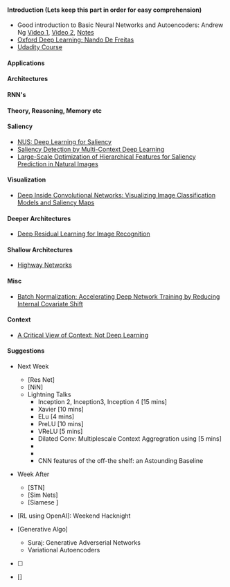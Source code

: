 
#### Introduction (Lets keep this part in order for easy comprehension)
  * Good introduction to Basic Neural Networks and Autoencoders: Andrew Ng [Video 1](https://web.stanford.edu/class/cs294a/video1.html), [Video 2](https://web.stanford.edu/class/cs294a/videor2.html), [Notes](https://web.stanford.edu/class/cs294a/handouts.html)
  * [Oxford Deep Learning: Nando De Freitas](https://www.youtube.com/watch?v=PlhFWT7vAEw)
  * [Udadity Course](https://www.udacity.com/course/deep-learning--ud730)


#### Applications




#### Architectures




#### RNN's



#### Theory, Reasoning, Memory etc


#### Saliency
* [NUS: Deep Learning for Saliency](https://www.ece.nus.edu.sg/stfpage/eleqiz/deep_saliency.html)
* [Saliency Detection by Multi-Context Deep Learning](http://www.cv-foundation.org/openaccess/content_cvpr_2015/papers/Zhao_Saliency_Detection_by_2015_CVPR_paper.pdf)
* [Large-Scale Optimization of Hierarchical Features for Saliency Prediction in Natural Images](http://coxlab.org/pdfs/cvpr2014_vig_saliency.pdf)

#### Visualization
* [Deep Inside Convolutional Networks: Visualizing Image Classification Models and Saliency Maps](http://arxiv.org/pdf/1312.6034.pdf)

#### Deeper Architectures
* [Deep Residual Learning for Image Recognition](http://arxiv.org/pdf/1512.03385v1.pdf)

#### Shallow Architectures
* [Highway Networks](http://arxiv.org/pdf/1505.00387v2.pdf)

#### Misc
* [Batch Normalization: Accelerating Deep Network Training by Reducing Internal Covariate Shift](http://arxiv.org/pdf/1502.03167.pdf)

#### Context
* [A Critical View of Context: Not Deep Learning](http://www.cs.tau.ac.il/~wolf/papers/context.pdf)


#### Suggestions
* Next Week
  * [Res Net]
  * [NiN]
  * Lightning Talks
     * Inception 2, Inception3, Inception 4 [15 mins]
     * Xavier                   [10 mins]
     * ELu                      [4 mins]
     * PreLU                    [10 mins]
     * VReLU                    [5 mins]
     * Dilated Conv: Multiplescale Context Aggregration using        [5 mins]
     * 
     * 
     * CNN features of the off-the shelf: an Astounding Baseline 

* Week After
  * [STN]
  * [Sim Nets]
  * [Siamese ]
* [RL using OpenAI]: Weekend Hacknight
* [Generative Algo]
  - Suraj: Generative Adverserial Networks
  - Variational Autoencoders
* [ ]
* []
